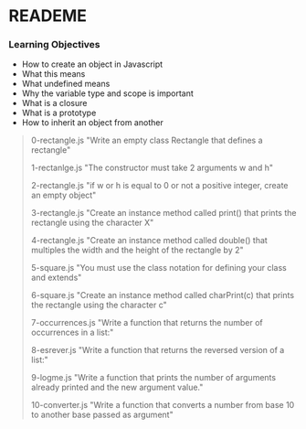 #   READEME
### Learning Objectives
 - How to create an object in Javascript
 - What this means
 - What undefined means 
 - Why the variable type and scope is important
 - What is a closure
 - What is a prototype
 - How to inherit an object from another

  >>>
  > 0-rectangle.js "Write an empty class Rectangle that defines a rectangle"
  >
  > 1-rectanlge.js "The constructor must take 2 arguments w and h"
  >
  > 2-rectangle.js "if w or h is equal to 0 or not a positive integer, create an empty object"
  >
  > 3-rectangle.js "Create an instance method called print() that prints the rectangle using the character X"
  >
  > 4-rectangle.js "Create an instance method called double() that multiples the width and the height of the rectangle by 2"
  >
  > 5-square.js "You must use the class notation for defining your class and extends"
  >
  > 6-square.js "Create an instance method called charPrint(c) that prints the rectangle using the character c"
  >
  > 7-occurrences.js "Write a function that returns the number of occurrences in a list:"
  >
  > 8-esrever.js "Write a function that returns the reversed version of a list:"
  >
  > 9-logme.js "Write a function that prints the number of arguments already printed and the new argument value."
  >
  > 10-converter.js "Write a function that converts a number from base 10 to another base passed as argument"
  >
